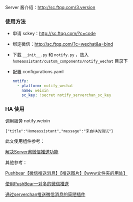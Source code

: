 

Server 酱介绍：http://sc.ftqq.com/3.version

### 使用方法

- 申请 sckey：http://sc.ftqq.com/?c=code

- 绑定微信：http://sc.ftqq.com/?c=wechat&a=bind

- 下载 `__init__.py` 和 `notify.py` ，放入 `homeassistant/custom_components/notify_wechat` 目录下

- 配置 configurations.yaml

  ``` yaml
  notify:
    - platform: notify_wechat
      name: weixin
      sc_key: !secret notify_serverchan_sc_key
  ```

### HA 使用

调用服务 notify.weixin

``` shell
{"title":"Homeassistant","message":"来自HA的测试"}
```



此文使用组件参考：

[解决Server酱微信推送功能](https://bbs.hassbian.com/forum.php?mod=viewthread&tid=3936&extra=&highlight=server%2B%E9%85%B1&page=1)



其他参考：

[Pushbear【微信推送消息】【推送图片】【www文件夹的用处】](https://bbs.hassbian.com/thread-2766-1-1.html)

[使用PushBear一对多的微信推送](https://bbs.hassbian.com/thread-1650-1-1.html)

[通过serverchan推送微信消息的简陋插件](https://bbs.hassbian.com/thread-1099-1-1.html)

